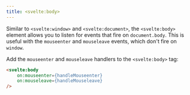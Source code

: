 ```yaml
---
title: <svelte:body>
---
```


Similar to `<svelte:window>` and `<svelte:document>`, the `<svelte:body>` element allows you to listen for events that fire on `document.body`. This is useful with the `mouseenter` and `mouseleave` events, which don't fire on `window`.

Add the `mouseenter` and `mouseleave` handlers to the `<svelte:body>` tag:

```html
<svelte:body
	on:mouseenter={handleMouseenter}
	on:mouseleave={handleMouseleave}
/>
```
